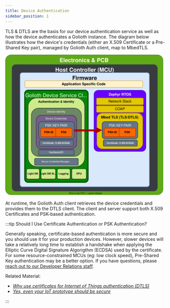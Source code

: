 ```yaml
---
title: Device Authentication
sidebar_position: 1
---
```


TLS & DTLS are the basis for our device authentication service as well as how
the device authenticates a Golioth instance. The diagram below illustrates how
the device's credentials (either an X.509 Certificate or a Pre-Shared Key pair),
managed by Golioth Auth client, map to MbedTLS.

![Device Authentication & Identity](../../firmware-client-auth.drawio.svg)

At runtime, the Golioth Auth client retrieves the device credentials and
provides them to the DTLS client. The client and server support both X.509
Certificates and PSK-based authentication.

:::tip Should I Use Certificate Authentication or PSK Authentication?

Generally speaking, certificate-based authentication is more secure and you
should use it for your production devices. However, slower devices will take a
relatively long time to establish a handshake when applying the Elliptic Curve
Digital Signature Algorigthm (ECDSA) used by the certificate. For some
resource-constrained MCUs (eg: low clock speed), Pre-Shared Key authentication
may be a better option. If you have questions, please [reach out to our
Developer Relations staff](mailto:devrel@golioth.io).

Related Material:

* [*Why use certificates for Internet of Things authentication
  (DTLS)*](https://blog.golioth.io/why-use-certificates-for-internet-of-things-authentication-dtls/)
* [*Yes, even your IoT prototype should be
  secure*](https://blog.golioth.io/yes-even-your-iot-prototype-should-be-secure/)

:::

